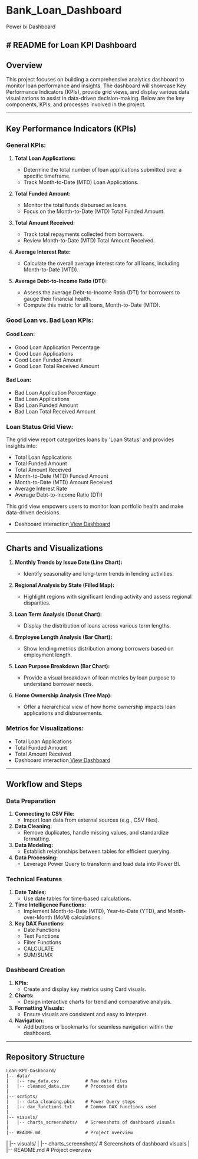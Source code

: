 # Bank_Loan_Dashboard
Power bi Dashboard

## # README for Loan KPI Dashboard

## Overview
This project focuses on building a comprehensive analytics dashboard to monitor loan performance and insights. The dashboard will showcase Key Performance Indicators (KPIs), provide grid views, and display various data visualizations to assist in data-driven decision-making. Below are the key components, KPIs, and processes involved in the project.

---

## Key Performance Indicators (KPIs)
### General KPIs:
1. **Total Loan Applications:**
   - Determine the total number of loan applications submitted over a specific timeframe.
   - Track Month-to-Date (MTD) Loan Applications.

2. **Total Funded Amount:**
   - Monitor the total funds disbursed as loans.
   - Focus on the Month-to-Date (MTD) Total Funded Amount.

3. **Total Amount Received:**
   - Track total repayments collected from borrowers.
   - Review Month-to-Date (MTD) Total Amount Received.

4. **Average Interest Rate:**
   - Calculate the overall average interest rate for all loans, including Month-to-Date (MTD).

5. **Average Debt-to-Income Ratio (DTI):**
   - Assess the average Debt-to-Income Ratio (DTI) for borrowers to gauge their financial health.
   - Compute this metric for all loans, Month-to-Date (MTD).

### Good Loan vs. Bad Loan KPIs:
#### **Good Loan:**
- Good Loan Application Percentage
- Good Loan Applications
- Good Loan Funded Amount
- Good Loan Total Received Amount

#### **Bad Loan:**
- Bad Loan Application Percentage
- Bad Loan Applications
- Bad Loan Funded Amount
- Bad Loan Total Received Amount

### Loan Status Grid View:
The grid view report categorizes loans by 'Loan Status' and provides insights into:
- Total Loan Applications
- Total Funded Amount
- Total Amount Received
- Month-to-Date (MTD) Funded Amount
- Month-to-Date (MTD) Amount Received
- Average Interest Rate
- Average Debt-to-Income Ratio (DTI)

This grid view empowers users to monitor loan portfolio health and make data-driven decisions.

- Dashboard interaction<a href="https://github.com/ShivaPulicheru1999/Bank_Loan_Dashboard/blob/main/Bank%20Loan%20Sumary.pdf"> View Dashboard</a>

---

## Charts and Visualizations
1. **Monthly Trends by Issue Date (Line Chart):**
   - Identify seasonality and long-term trends in lending activities.

2. **Regional Analysis by State (Filled Map):**
   - Highlight regions with significant lending activity and assess regional disparities.

3. **Loan Term Analysis (Donut Chart):**
   - Display the distribution of loans across various term lengths.

4. **Employee Length Analysis (Bar Chart):**
   - Show lending metrics distribution among borrowers based on employment length.

5. **Loan Purpose Breakdown (Bar Chart):**
   - Provide a visual breakdown of loan metrics by loan purpose to understand borrower needs.

6. **Home Ownership Analysis (Tree Map):**
   - Offer a hierarchical view of how home ownership impacts loan applications and disbursements.

### Metrics for Visualizations:
- Total Loan Applications
- Total Funded Amount
- Total Amount Received
- Dashboard interaction<a href="https://github.com/ShivaPulicheru1999/Bank_Loan_Dashboard/blob/main/Bank%20Loan%20Overview.pdf"> View Dashboard</a>
---

## Workflow and Steps
### Data Preparation
1. **Connecting to CSV File:**
   - Import loan data from external sources (e.g., CSV files).
2. **Data Cleaning:**
   - Remove duplicates, handle missing values, and standardize formatting.
3. **Data Modeling:**
   - Establish relationships between tables for efficient querying.
4. **Data Processing:**
   - Leverage Power Query to transform and load data into Power BI.

### Technical Features
1. **Date Tables:**
   - Use date tables for time-based calculations.
2. **Time Intelligence Functions:**
   - Implement Month-to-Date (MTD), Year-to-Date (YTD), and Month-over-Month (MoM) calculations.
3. **Key DAX Functions:**
   - Date Functions
   - Text Functions
   - Filter Functions
   - CALCULATE
   - SUM/SUMX

### Dashboard Creation
1. **KPIs:**
   - Create and display key metrics using Card visuals.
2. **Charts:**
   - Design interactive charts for trend and comparative analysis.
3. **Formatting Visuals:**
   - Ensure visuals are consistent and easy to interpret.
4. **Navigation:**
   - Add buttons or bookmarks for seamless navigation within the dashboard.

---

## Repository Structure
```
Loan-KPI-Dashboard/
|-- data/
|   |-- raw_data.csv          # Raw data files
|   |-- cleaned_data.csv      # Processed data
|
|-- scripts/
|   |-- data_cleaning.pbix    # Power Query steps
|   |-- dax_functions.txt     # Common DAX functions used
|
|-- visuals/
|   |-- charts_screenshots/   # Screenshots of dashboard visuals
|
|-- README.md                 # Project overview
```

|
|-- visuals/
|   |-- charts_screenshots/   # Screenshots of dashboard visuals
|
|-- README.md                 # Project overview

